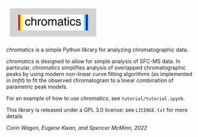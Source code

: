 <img src='logo/logo.png' width=250>

*chromatics* is a simple Python library for analyzing chromatographic data.

*chromatics* is designed to allow for simple analysis of SFC-MS data. 
In particular, *chromatics* simplifies analysis of overlapped chromatographic peaks 
by using modern non-linear curve fitting algorithms (as implemented in *lmfit*) to fit the observed chromatogram to a linear combination
of parametric peak models.

For an example of how to use *chromatics*, see ``tutorial/tutorial.ipynb``.

This library is released under a GPL 3.0 license: see ``LICENSE.txt`` for more details

*Corin Wagen, Eugene Kwan, and Spencer McMinn, 2022*
